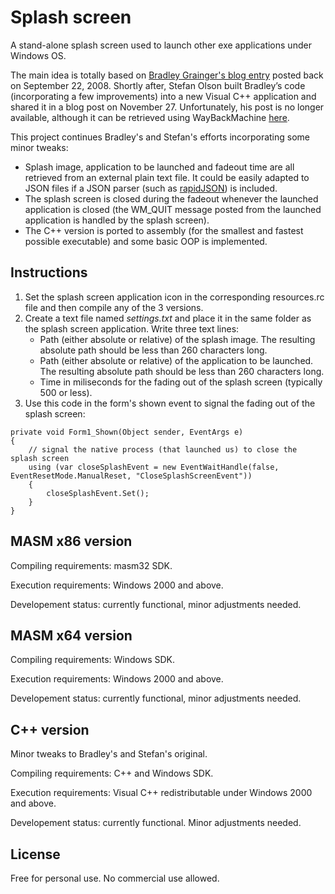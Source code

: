 # Splash screen
A stand-alone splash screen used to launch other exe applications under Windows OS.

The main idea is totally  based on [Bradley Grainger's blog entry](https://faithlife.codes/blog/2008/09/displaying_a_splash_screen_with_c_introduction/ "Bradley's blog entry") posted back on September 22, 2008.
Shortly after, Stefan Olson built Bradley’s code (incorporating a few improvements) into a new Visual C++ application and shared it in a blog post on November 27. Unfortunately, his post is no longer available, although it can be retrieved using WayBackMachine [here](https://web.archive.org/web/20081212164733/http://olsonsoft.com/blogs/stefanolson/post/A-better-WPF-splash-screen.aspx "Archived Stefan's blog entry").

This project continues Bradley's and Stefan's efforts incorporating some minor tweaks:
* Splash image, application to be launched and fadeout time are all retrieved from an external plain text file. It could be easily adapted to JSON files if a JSON parser (such as [rapidJSON](https://github.com/Tencent/rapidjson "rapidJSON GitHub")) is included. 
* The splash screen is closed during the fadeout whenever the launched application is closed (the WM_QUIT message posted from the launched application is handled by the splash screen).
* The C++ version is ported to assembly (for the smallest and fastest possible executable) and some basic OOP is implemented.

## Instructions
1. Set the splash screen application icon in the corresponding resources.rc file and then compile any of the 3 versions.
2. Create a text file named *settings.txt* and place it in the same folder as the splash screen application. Write three text lines:
   * Path (either absolute or relative) of the splash image. The resulting absolute path should be less than 260 characters long.
   * Path (either absolute or relative) of the application to be launched. The resulting absolute path should be less than 260 characters long.
   * Time in miliseconds for the fading out of the splash screen (typically 500 or less).
3. Use this code in the form's shown event to signal the fading out of the splash screen:
```
private void Form1_Shown(Object sender, EventArgs e)
{
    // signal the native process (that launched us) to close the splash screen
    using (var closeSplashEvent = new EventWaitHandle(false, EventResetMode.ManualReset, "CloseSplashScreenEvent"))
    {
        closeSplashEvent.Set();
    }
}
```

## MASM x86 version
Compiling requirements: masm32 SDK.

Execution requirements: Windows 2000 and above.

Developement status: currently functional, minor adjustments needed.

## MASM x64 version
Compiling requirements: Windows SDK.

Execution requirements: Windows 2000 and above.

Developement status: currently functional, minor adjustments needed.

## C++ version
Minor tweaks to Bradley's and Stefan's original.

Compiling requirements: C++ and Windows SDK.

Execution requirements: Visual C++ redistributable under Windows 2000 and above.

Developement status: currently functional. Minor adjustments needed.


## License
Free for personal use.
No commercial use allowed.